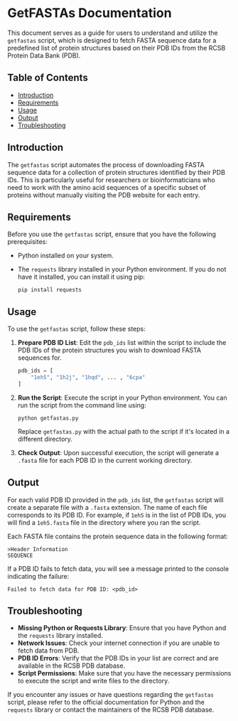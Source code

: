 # GetFASTAs Documentation

This document serves as a guide for users to understand and utilize the `getfastas` script, which is designed to fetch FASTA sequence data for a predefined list of protein structures based on their PDB IDs from the RCSB Protein Data Bank (PDB).

## Table of Contents

- [Introduction](#introduction)
- [Requirements](#requirements)
- [Usage](#usage)
- [Output](#output)
- [Troubleshooting](#troubleshooting)

## Introduction

The `getfastas` script automates the process of downloading FASTA sequence data for a collection of protein structures identified by their PDB IDs. This is particularly useful for researchers or bioinformaticians who need to work with the amino acid sequences of a specific subset of proteins without manually visiting the PDB website for each entry.

## Requirements

Before you use the `getfastas` script, ensure that you have the following prerequisites:

- Python installed on your system.
- The `requests` library installed in your Python environment. If you do not have it installed, you can install it using pip:

  ```shell
  pip install requests
  ```

## Usage

To use the `getfastas` script, follow these steps:

1. **Prepare PDB ID List**: Edit the `pdb_ids` list within the script to include the PDB IDs of the protein structures you wish to download FASTA sequences for.

    ```python
    pdb_ids = [
        "1eh5", "1h2j", "1hqd", ... , "6cpa"
    ]
    ```

2. **Run the Script**: Execute the script in your Python environment. You can run the script from the command line using:

    ```shell
    python getfastas.py
    ```

   Replace `getfastas.py` with the actual path to the script if it's located in a different directory.

3. **Check Output**: Upon successful execution, the script will generate a `.fasta` file for each PDB ID in the current working directory.

## Output

For each valid PDB ID provided in the `pdb_ids` list, the `getfastas` script will create a separate file with a `.fasta` extension. The name of each file corresponds to its PDB ID. For example, if `1eh5` is in the list of PDB IDs, you will find a `1eh5.fasta` file in the directory where you ran the script.

Each FASTA file contains the protein sequence data in the following format:

```
>Header Information
SEQUENCE
```

If a PDB ID fails to fetch data, you will see a message printed to the console indicating the failure:

```
Failed to fetch data for PDB ID: <pdb_id>
```

## Troubleshooting

- **Missing Python or Requests Library**: Ensure that you have Python and the `requests` library installed.
- **Network Issues**: Check your internet connection if you are unable to fetch data from PDB.
- **PDB ID Errors**: Verify that the PDB IDs in your list are correct and are available in the RCSB PDB database.
- **Script Permissions**: Make sure that you have the necessary permissions to execute the script and write files to the directory.

If you encounter any issues or have questions regarding the `getfastas` script, please refer to the official documentation for Python and the `requests` library or contact the maintainers of the RCSB PDB database.